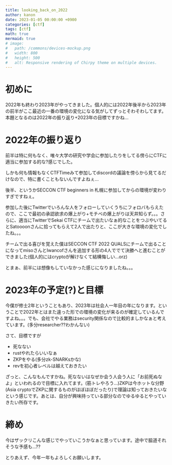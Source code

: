 ```yaml
---
title: looking_back_on_2022
author: kanon
date: 2023-01-05 00:00:00 +0900
categories: [ctf]
tags: [ctf]
math: true
mermaid: true
# image:
#   path: /commons/devices-mockup.png
#   width: 800
#   height: 500
#   alt: Responsive rendering of Chirpy theme on multiple devices.
---
```


# 初めに

2022年も終わり2023年がやってきました。個人的には2022年後半から2023年の前半がここ最近の一番の環境の変化になる気がしてずっとそわそわしてます。本題となるのは2022年の振り返り+2023年の目標ですかね...

# 2022年の振り返り

前半は特に何もなく、唯々大学の研究や学会に参加したりをしてる傍らにCTFに適当に参加する的な?感じでした。

しかも何も情報もなくCTFTimeみて参加してdiscordの議論を傍らから見てるだけなので、特に書くこともないんですよねぇ...

後半、というかSECCON CTF beginners in 札幌に参加してからの環境が変わりすぎですねぇ。

参加した後にTwitterでいろんな人をフォローしていくうちにフォロバもらえたので、ここで最初の承認欲求の爆上がり+モチベの爆上がりは天井知らず。。。さらに、適当にTwitterでSekai CTFにチームで出たいなぁ的なことをつぶやいてるとSatoooonさんに拾ってもらえて2人で出たりと、ここが大きな環境の変化でしたね。。。

チームで出る喜びを覚えた僕はSECCON CTF 2022 QUALSにチームで出ることになってmisoさんとIwancofさんを追加する形の4人ででて決勝へと進むことができました(個人的にはcryptoが解けなくて結構悔しい...orz)

とまぁ、前半には想像もしていなかった感じになりましたね。。。

# 2023年の予定(?)と目標

今僕が修士2年ということもあり、2023年は社会人一年目の年になります。ということで2022年とはまた違った形での環境の変化が来るのが確定しているんですよね。。。でも、会社でやる業務はsecurity関係なので比較的ましかなぁと考えています。(多分researcher??わかんない)

さて、目標ですが

- 死なない
- rustやれたらいいなぁ
- ZKPをやる(多分zk-SNARKsかな)
- revを初心者レベルは越えておきたい

ざっと、こんなもんですかね。死なないはなぜか会う人会う人に「お前死ぬなよ」といわれるので目標に入れてます。(筋トレやろう...)ZKPは今ホットな分野(Asia cryptoでZKPに関するものがほぼほぼだったり)で理論は知っておきたいなという感じです。あとは、自分が興味持っている部分なのでゆるゆるとやっていきたい所存です。

# 締め

今はザックリこんな感じでやっていこうかなぁと思っています。途中で脇道それそうな予感も...??

とりあえず、今年一年もよろしくお願いします。

